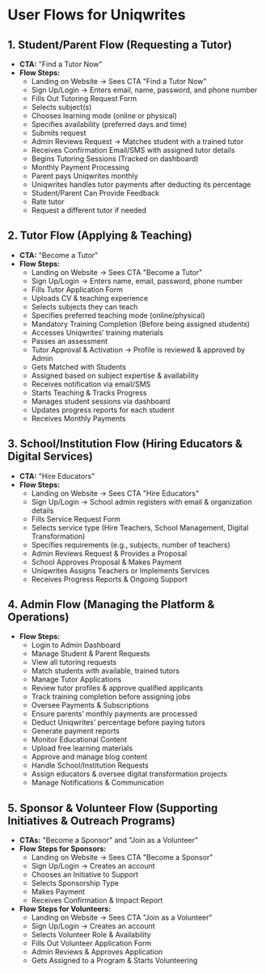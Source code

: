 # User Flows for Uniqwrites

## 1. Student/Parent Flow (Requesting a Tutor)

- **CTA:** "Find a Tutor Now"
- **Flow Steps:**
  - Landing on Website → Sees CTA "Find a Tutor Now"
  - Sign Up/Login → Enters email, name, password, and phone number
  - Fills Out Tutoring Request Form
  - Selects subject(s)
  - Chooses learning mode (online or physical)
  - Specifies availability (preferred days and time)
  - Submits request
  - Admin Reviews Request → Matches student with a trained tutor
  - Receives Confirmation Email/SMS with assigned tutor details
  - Begins Tutoring Sessions (Tracked on dashboard)
  - Monthly Payment Processing
  - Parent pays Uniqwrites monthly
  - Uniqwrites handles tutor payments after deducting its percentage
  - Student/Parent Can Provide Feedback
  - Rate tutor
  - Request a different tutor if needed

## 2. Tutor Flow (Applying & Teaching)

- **CTA:** "Become a Tutor"
- **Flow Steps:**
  - Landing on Website → Sees CTA "Become a Tutor"
  - Sign Up/Login → Enters name, email, password, phone number
  - Fills Tutor Application Form
  - Uploads CV & teaching experience
  - Selects subjects they can teach
  - Specifies preferred teaching mode (online/physical)
  - Mandatory Training Completion (Before being assigned students)
  - Accesses Uniqwrites’ training materials
  - Passes an assessment
  - Tutor Approval & Activation → Profile is reviewed & approved by Admin
  - Gets Matched with Students
  - Assigned based on subject expertise & availability
  - Receives notification via email/SMS
  - Starts Teaching & Tracks Progress
  - Manages student sessions via dashboard
  - Updates progress reports for each student
  - Receives Monthly Payments

## 3. School/Institution Flow (Hiring Educators & Digital Services)

- **CTA:** "Hire Educators"
- **Flow Steps:**
  - Landing on Website → Sees CTA "Hire Educators"
  - Sign Up/Login → School admin registers with email & organization details
  - Fills Service Request Form
  - Selects service type (Hire Teachers, School Management, Digital Transformation)
  - Specifies requirements (e.g., subjects, number of teachers)
  - Admin Reviews Request & Provides a Proposal
  - School Approves Proposal & Makes Payment
  - Uniqwrites Assigns Teachers or Implements Services
  - Receives Progress Reports & Ongoing Support

## 4. Admin Flow (Managing the Platform & Operations)

- **Flow Steps:**
  - Login to Admin Dashboard
  - Manage Student & Parent Requests
  - View all tutoring requests
  - Match students with available, trained tutors
  - Manage Tutor Applications
  - Review tutor profiles & approve qualified applicants
  - Track training completion before assigning jobs
  - Oversee Payments & Subscriptions
  - Ensure parents’ monthly payments are processed
  - Deduct Uniqwrites’ percentage before paying tutors
  - Generate payment reports
  - Monitor Educational Content
  - Upload free learning materials
  - Approve and manage blog content
  - Handle School/Institution Requests
  - Assign educators & oversee digital transformation projects
  - Manage Notifications & Communication

## 5. Sponsor & Volunteer Flow (Supporting Initiatives & Outreach Programs)

- **CTAs:** "Become a Sponsor" and "Join as a Volunteer"
- **Flow Steps for Sponsors:**
  - Landing on Website → Sees CTA "Become a Sponsor"
  - Sign Up/Login → Creates an account
  - Chooses an Initiative to Support
  - Selects Sponsorship Type
  - Makes Payment
  - Receives Confirmation & Impact Report
- **Flow Steps for Volunteers:**
  - Landing on Website → Sees CTA "Join as a Volunteer"
  - Sign Up/Login → Creates an account
  - Selects Volunteer Role & Availability
  - Fills Out Volunteer Application Form
  - Admin Reviews & Approves Application
  - Gets Assigned to a Program & Starts Volunteering
